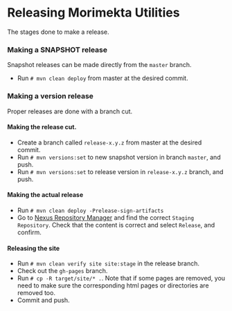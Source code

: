 Releasing Morimekta Utilities
=============================

The stages done to make a release.

### Making a SNAPSHOT release

Snapshot releases can be made directly from the `master` branch.

* Run `# mvn clean deploy` from master at the desired commit.

### Making a version release

Proper releases are done with a branch cut.

#### Making the release cut.

* Create a branch called `release-x.y.z` from master at the desired commit.
* Run `# mvn versions:set` to new snapshot version in branch `master`, and push.
* Run `# mvn versions:set` to release version in `release-x.y.z` branch, and push.

#### Making the actual release

* Run `# mvn clean deploy -Prelease-sign-artifacts`
* Go to [Nexus Repository Manager](https://oss.sonatype.org/#stagingRepositories)
  and find the correct `Staging Repository`. Check that the content is correct and
  select `Release`, and confirm.

#### Releasing the site

* Run `# mvn clean verify site site:stage` in the release branch.
* Check out the `gh-pages` branch.
* Run `# cp -R target/site/* .`. Note that if some pages are removed, you need to
  make sure the corresponding html pages or directories are removed too.
* Commit and push.
